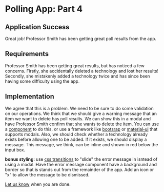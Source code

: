 # Polling App: Part 4

## Application Success

Great job! Professor Smith has been getting great poll results from the app.

## Requirements

Professor Smith has been getting great results, but has noticed a few concerns. Firstly, she accidentally deleted a technology and lost her results! 
Secondly, she mistakenly added a technology twice and has since been having some difficulty using the app.

## Implementation

We agree that this is a problem. We need to be sure to do some validation on our operations. We think that we should give a warning message that an item we want to delete has poll results. 
We can show this in a modal and have Professor Smith confirm that she wants to delete the item. You can use a [component](https://github.com/reactjs/react-modal) to do this, or use a framework 
like [bootsrap](https://getbootstrap.com/) or [material-ui](https://material-ui.com/) that supports modals. Also, we should check whether a technology
already exists before allowing one to be added. If it exists, we should display a message. This message, we think, can be inline and shown in red below the input box.

**bonus styling**: use [css transitions](https://www.w3schools.com/css/css3_transitions.asp) to "slide" the error message in isntead of using a modal. Have the error message component have a background and border
so that is stands out from the remainder of the app. Add an icon or "x" to allow the message to be dismissed.

[Let us know](https://github.com/un-loop/PollProject/blob/master/instructions/PART5.md) when you are done.
